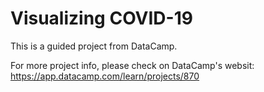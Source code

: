 # Visualizing COVID-19

This is a guided project from DataCamp. 

For more project info, please check on DataCamp's websit: https://app.datacamp.com/learn/projects/870
